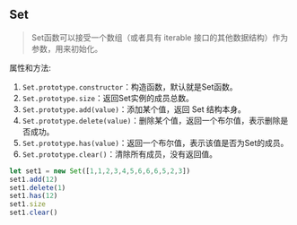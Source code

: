 ## Set

> Set函数可以接受一个数组（或者具有 iterable 接口的其他数据结构）作为参数，用来初始化。

属性和方法:

1. `Set.prototype.constructor`：构造函数，默认就是Set函数。
2. `Set.prototype.size`：返回Set实例的成员总数。
3. `Set.prototype.add(value)`：添加某个值，返回 Set 结构本身。
4. `Set.prototype.delete(value)`：删除某个值，返回一个布尔值，表示删除是否成功。
5. `Set.prototype.has(value)`：返回一个布尔值，表示该值是否为Set的成员。
6. `Set.prototype.clear()`：清除所有成员，没有返回值。

```js
let set1 = new Set([1,1,2,3,4,5,6,6,6,5,2,3])
set1.add(12)
set1.delete(1)
set1.has(12)
set1.size
set1.clear()
```

  